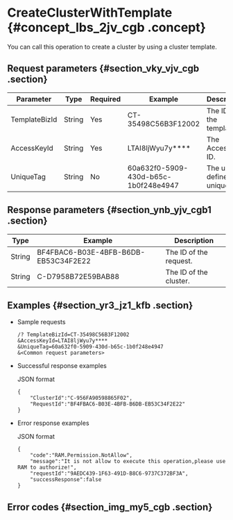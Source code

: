 # CreateClusterWithTemplate {#concept_lbs_2jv_cgb .concept}

You can call this operation to create a cluster by using a cluster template.

## Request parameters {#section_vky_vjv_cgb .section}

|Parameter|Type|Required|Example|Description|
|---------|----|--------|-------|-----------|
|TemplateBizId|String|Yes|CT-35498C56B3F12002|The ID of the template.|
|AccessKeyId|String|Yes|LTAI8ljWyu7y\*\*\*\*|The AccessKey ID.|
|UniqueTag|String|No|60a632f0-5909-430d-b65c-1b0f248e4947|The user-defined unique tag.|

## Response parameters {#section_ynb_yjv_cgb1 .section}

|Type|Example|Description|
|----|-------|-----------|
|String|BF4FBAC6-B03E-4BFB-B6DB-EB53C34F2E22|The ID of the request.|
|String|C-D7958B72E59BAB88|The ID of the cluster.|

## Examples {#section_yr3_jz1_kfb .section}

-   Sample requests

    ```
    /? TemplateBizId=CT-35498C56B3F12002
    &AccessKeyId=LTAI8ljWyu7y****
    &UniqueTag=60a632f0-5909-430d-b65c-1b0f248e4947
    &<Common request parameters>
    ```

-   Successful response examples

    JSON format

    ```
    {
    	"ClusterId":"C-956FA90598865F02",
    	"RequestId":"BF4FBAC6-B03E-4BFB-B6DB-EB53C34F2E22"
    }
    ```

-   Error response examples

    JSON format

    ```
    {
    	"code":"RAM.Permission.NotAllow",
    	"message":"It is not allow to execute this operation,please use RAM to authorize!",
    	"requestId":"9AEDC439-1F63-491D-B8C6-9737C372BF3A",
    	"successResponse":false
    }
    ```


## Error codes {#section_img_my5_cgb .section}

